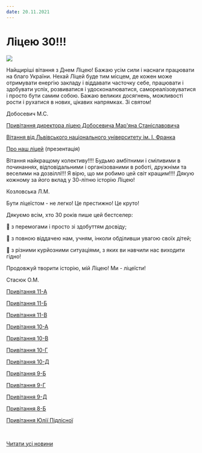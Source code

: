 ```yaml
---
date: 20.11.2021
---
```

# Ліцею 30!!!

![](/images/blog/ліцею-30/лого.jpg)

Найщиріші вітання з Днем Ліцею! Бажаю усім сили і наснаги працювати на благо України. Нехай Ліцей буде тим місцем, де кожен може отримувати енергію закладу і віддавати часточку себе, працювати і  здобувати успіх, розвиватися і удосконалюватися, самореалізовуватися і просто бути самим собою. Бажаю великих досягнень, можливості рости і рухатися в нових, цікавих напрямках. Зі святом!

Добосевич М.С.

[Привітання директора ліцею Добосевича Мар'яна Станіславовича](https://youtu.be/3u6QLwJ5Gsg)

[Вітання від Львівського національного університету ім. І. Франка](/files/blog/ліцею-30/vitannia_ліцею_2021.doc)

[Про наш ліцей](/files/blog/ліцею-30/презентація-ліцею.ppsx) (презентація)

Вітання найкращому колективу!!!! Будьмо амбітними і сміливими в починаннях, відповідальними і організованими в роботі, дружніми та веселими на дозвіллі!!! Я вірю, що ми робимо цей світ кращим!!!! Дякую кожному за його вклад у 30-літню історію Ліцею!

Козловська Л.М.

Бути ліцеїстом - не легко! Це престижно! Це круто!

Дякуємо всім, хто 30 років пише цей бестселер:

👊 з перемогами і просто зі здобуттям досвіду;

👊 з повною віддачею нам, учням, інколи обділивши увагою своїх дітей;

👊 з різними курйозними ситуаціями, з яких ви навчили нас виходити гідно!

Продовжуй творити історію, мій Ліцею! Ми - ліцеїсти!

Стасюк О.М.

[Привітання 11-А](https://youtu.be/giI1KvWthOY)

[Привітання 11-Б](/files/blog/ліцею-30/привітання-від-11б.mp4)

[Привітання 11-В](/files/blog/ліцею-30/привітання-від-11в.mp4)

[Привітання 10-А](/files/blog/ліцею-30/привітання-10а.mov)

[Привітання 10-В](https://youtu.be/vAYOYE7s9wk)

[Привітання 10-Г](/files/blog/ліцею-30/привітання-від-10г.mp4)

[Привітання 10-Д](/files/blog/ліцею-30/привітання-від-10д.mp4)

[Привітання 9-Б](https://youtu.be/7L9npb7MMGA)

[Привітання 9-Г](https://www.youtube.com/watch?v=8sIFolwnBMg&amp;ab_channel=ЯрославКобрин)

[Привітання 9-Д](/files/blog/ліцею-30/привітаня-від-9д.mp4)

[Привітання 8-Б](/files/blog/ліцею-30/привітання-від-8б.mp4)

[Привітання Юлії Підлісної](/files/blog/ліцею-30/вітання-від-юлі-підлісної.mp4)

 

[Читати усі новини](/news)
